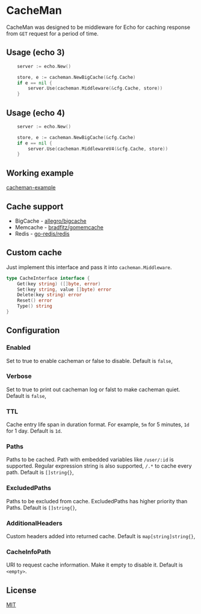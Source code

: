 # CacheMan

CacheMan was designed to be middleware for Echo for caching response from `GET` request for a period of time.

## Usage (echo 3)

```go
	server := echo.New()

	store, e := cacheman.NewBigCache(&cfg.Cache)
	if e == nil {
		server.Use(cacheman.Middleware(&cfg.Cache, store))
	}
```

## Usage (echo 4)

```go
	server := echo.New()

	store, e := cacheman.NewBigCache(&cfg.Cache)
	if e == nil {
		server.Use(cacheman.MiddlewareV4(&cfg.Cache, store))
	}
```

## Working example

[cacheman-example](https://github.com/chonla/cacheman-example)

## Cache support

* BigCache - [allegro/bigcache](github.com/allegro/bigcache)
* Memcache - [bradfitz/gomemcache](github.com/bradfitz/gomemcache/memcache)
* Redis - [go-redis/redis](github.com/go-redis/redis/v8)

## Custom cache

Just implement this interface and pass it into `cacheman.Middleware`.

```go
type CacheInterface interface {
	Get(key string) ([]byte, error)
	Set(key string, value []byte) error
	Delete(key string) error
	Reset() error
	Type() string
}
```

## Configuration

### Enabled

Set to true to enable cacheman or false to disable. Default is `false`,

### Verbose

Set to true to print out cacheman log or falst to make cacheman quiet. Default is `false`,

### TTL

Cache entry life span in duration format. For example, `5m` for 5 minutes, `1d` for 1 day. Default is `1d`.

### Paths

Paths to be cached. Path with embedded variables like `/user/:id` is supported. Regular expression string is also supported, `/.*` to cache every path. Default is `[]string{}`,

### ExcludedPaths

Paths to be excluded from cache. ExcludedPaths has higher priority than Paths. Default is `[]string{}`,

### AdditionalHeaders

Custom headers added into returned cache. Default is `map[string]string{}`,

### CacheInfoPath
URI to request cache information. Make it empty to disable it. Default is `<empty>`.

## License

[MIT](LICENSE)